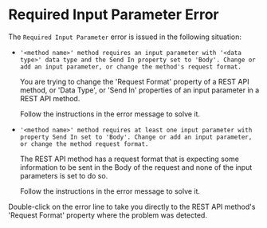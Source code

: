 # Required Input Parameter Error

The `Required Input Parameter` error is issued in the following situation:

* `'<method name>' method requires an input parameter with '<data type>' data type and the Send In property set to 'Body'. Change or add an input parameter, or change the method's request format.`

    You are trying to change the 'Request Format' property of a REST API method, or 'Data Type', or 'Send In' properties of an input parameter in a REST API method.

    Follow the instructions in the error message to solve it.

* `'<method name>' method requires at least one input parameter with property Send In set to 'Body'. Change or add an input parameter, or change the method request format.`

    The REST API method has a request format that is expecting some information to be sent in the Body of the request and none of the input parameters is set to do so.

    Follow the instructions in the error message to solve it.

Double-click on the error line to take you directly to the REST API method's 'Request Format' property where the problem was detected. 
